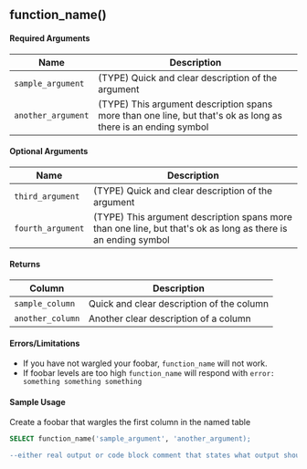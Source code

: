 <!-- REMOVE ALL COMMENTS AFTER FILLING OUT TEMPLATE-->
<!-- Add your function name in the headline below with an accompanying anchor name.  The anchor should be the same as the function name-->
## function_name() [](function_name) 

<!-- 
Include a description of the function here.  It should succinctly describe what the function does and any important considerations with regards to function usage.  Include a link to the relevant section in Using TimescaleDB if one exists.
-->


<!-- Include a table with required arguments, including a name and description with type (e.g. REGCLASS, INTEGER)-->
#### Required Arguments [](function_name-required-arguments)

| Name                 | Description                                       |
|----------------------|---------------------------------------------------|
| `sample_argument`    | (TYPE) Quick and clear description of the argument|
| `another_argument`   | (TYPE) This argument description spans more than one line, but that's ok as long as there is an ending symbol |


<!-- Include a table of optional arguments if there are any, otherwise do not include this section in your entry -->
#### Optional Arguments [](function_name-optional-arguments)

| Name                 | Description                                       |
|----------------------|---------------------------------------------------|
| `third_argument`    | (TYPE) Quick and clear description of the argument|
| `fourth_argument`   | (TYPE) This argument description spans more than one line, but that's ok as long as there is an ending symbol |


<!-- Include a table of what the function returns, if appropriate, otherwise do not include this section in your entry-->
#### Returns [](function_name-returns)

| Column               | Description                                       |
|----------------------|---------------------------------------------------|
| `sample_column`      | Quick and clear description of the column         |
| `another_column`     | Another clear description of a column             |


<!-- Include the most possible errors that the function returns -->
#### Errors/Limitations

- If you have not wargled your foobar, `function_name` will not work.
- If foobar levels are too high `function_name` will respond with `error: something something something`


<!--Include useful examples of the function in use.  Try to include representative examples that cover usage of most/all arguments-->
#### Sample Usage [](function_name-sample-usage)

<!-- For the description, try to start with a present tense verb. For example-->
Create a foobar that wargles the first column in the named table

<!-- Include a code block with the command and sample output (if any)-->
```sql
SELECT function_name('sample_argument', 'another_argument);

--either real output or code block comment that states what output should be
```

<!-- Do NOT include best practices here.  That should be in the Using TimescaleDB section.  -->
